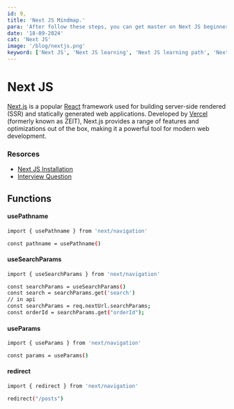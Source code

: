 ```yaml
---
id: 9,
title: 'Next JS Mindmap.'
para: 'After follow these steps, you can get master on Next JS beginner to master level.'
date: '18-09-2024'
cat: 'Next JS'
image: '/blog/nextjs.png'
keyword: ['Next JS', 'Next JS learning', 'Next JS learning path', 'Next JS master level']
---
```


# Next JS
[Next.js](https://nextjs.org/) is a popular [React](https://react.dev/) framework used for building server-side rendered (SSR) and statically generated web applications. Developed by [Vercel](https://vercel.com/) (formerly known as ZEIT), Next.js provides a range of features and optimizations out of the box, making it a powerful tool for modern web development.

### Resorces
- [Next JS Installation](https://blog-website-pink-chi.vercel.app/posts/creating-your-first-next-js-application-a-step-by-step-guide)
- [Interview Question](https://github.com/Muzammil327/portfolio-website/tree/main/src/learning/interview/nextjs_interview_README.md)

## Functions

#### usePathname

```bash
import { usePathname } from 'next/navigation'

const pathname = usePathname()
```

#### useSearchParams

```bash
import { useSearchParams } from 'next/navigation'

const searchParams = useSearchParams()
const search = searchParams.get('search')
// in api 
const searchParams = req.nextUrl.searchParams;
const orderId = searchParams.get("orderId");
```

#### useParams

```bash
import { useParams } from 'next/navigation'

const params = useParams()
```

#### redirect

```bash
import { redirect } from 'next/navigation'

redirect("/posts")
```
